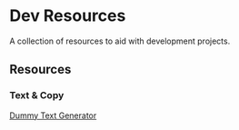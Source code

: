 # Dev Resources

A collection of resources to aid with development projects.

## Resources

### Text & Copy

[Dummy Text Generator](https://www.blindtextgenerator.com/lorem-ipsum)
